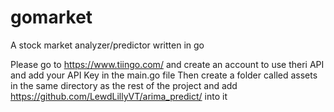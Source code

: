 # gomarket
A stock market analyzer/predictor written in go


Please go to https://www.tiingo.com/ and create an account to use theri API and add your API Key in the main.go file
Then create a folder called assets in the same directory as the rest of the project and add https://github.com/LewdLillyVT/arima_predict/ into it
